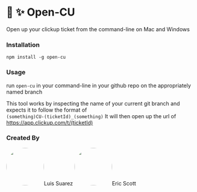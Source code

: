 # 📂 ✨ Open-CU
Open up your clickup ticket from the command-line on Mac and Windows

### Installation
`npm install -g open-cu`

### Usage
run `open-cu` in your command-line in your github repo on the appropriately named branch

This tool works by inspecting the name of your current git branch and expects it to follow the format of  
`(something)CU-(ticketId)_(something)`
It will then open up the url of https://app.clickup.com/t/(ticketId)

### Created By
<div>
<a href="https://github.com/suarezluis"><img src="https://github.com/suarezluis.png" height="auto" width="100" style="border-radius:50%"></a>Luis Suarez
<a href="https://github.com/thunderducky"><img src="https://github.com/thunderducky.png" height="auto" width="100" style="border-radius:50%"></a>Eric Scott
</div>
